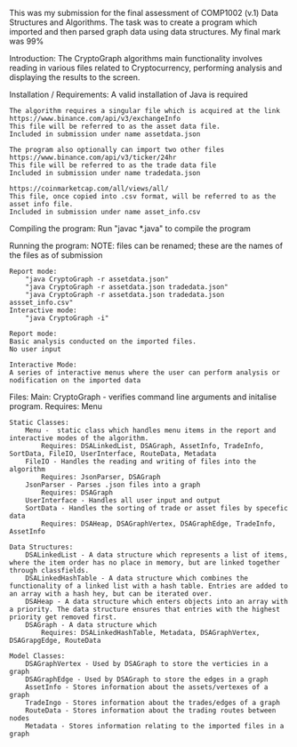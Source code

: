 This was my submission for the final assessment of COMP1002 (v.1) Data Structures and Algorithms. The task was to create a program which imported and then parsed graph data using data structures. My final mark was 99%

Introduction: 
    The CryptoGraph algorithms main functionality involves reading in various files related to Cryptocurrency, performing analysis and displaying the results to the screen.

Installation / Requirements:
    A valid installation of Java is required

    The algorithm requires a singular file which is acquired at the link
    https://www.binance.com/api/v3/exchangeInfo
    This file will be referred to as the asset data file.
    Included in submission under name assetdata.json

    The program also optionally can import two other files
    https://www.binance.com/api/v3/ticker/24hr
    This file will be referred to as the trade data file
    Included in submission under name tradedata.json

    https://coinmarketcap.com/all/views/all/
    This file, once copied into .csv format, will be referred to as the asset info file.
    Included in submission under name asset_info.csv

Compiling the program:
    Run "javac *.java" to compile the program

Running the program:
    NOTE: files can be renamed; these are the names of the files as of submission
 
    Report mode: 
        "java CryptoGraph -r assetdata.json"
        "java CryptoGraph -r assetdata.json tradedata.json"
        "java CryptoGraph -r assetdata.json tradedata.json assset_info.csv"
    Interactive mode: 
        "java CryptoGraph -i"

    Report mode:
    Basic analysis conducted on the imported files.
    No user input

    Interactive Mode:
    A series of interactive menus where the user can perform analysis or nodification on the imported data

Files:
    Main:
        CryptoGraph - verifies command line arguments and initalise program.
            Requires: Menu
    
    Static Classes:
        Menu -  static class which handles menu items in the report and interactive modes of the algorithm.
            Requires: DSALinkedList, DSAGraph, AssetInfo, TradeInfo, SortData, FileIO, UserInterface, RouteData, Metadata 
        FileIO - Handles the reading and writing of files into the algorithm
            Requires: JsonParser, DSAGraph
        JsonParser - Parses .json files into a graph
            Requires: DSAGraph
        UserInterface - Handles all user input and output
        SortData - Handles the sorting of trade or asset files by specefic data
            Requires: DSAHeap, DSAGraphVertex, DSAGraphEdge, TradeInfo, AssetInfo
    
    Data Structures:
        DSALinkedList - A data structure which represents a list of items, where the item order has no place in memory, but are linked together through classfields. 
        DSALinkedHashTable - A data structure which combines the functionality of a linked list with a hash table. Entries are added to an array with a hash hey, but can be iterated over.
        DSAHeap - A data structure which enters objects into an array with a priority. The data structure ensures that entries with the highest priority get removed first.
        DSAGraph - A data structure which 
            Requires: DSALinkedHashTable, Metadata, DSAGraphVertex, DSAGrapgEdge, RouteData

    Model Classes:
        DSAGraphVertex - Used by DSAGraph to store the verticies in a graph
        DSAGraphEdge - Used by DSAGraph to store the edges in a graph
        AssetInfo - Stores information about the assets/vertexes of a graph
        TradeIngo - Stores information about the trades/edges of a graph
        RouteData - Stores information about the trading routes between nodes
        Metadata - Stores information relating to the imported files in a graph        
